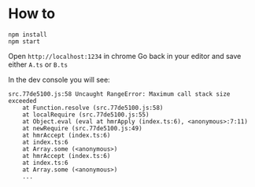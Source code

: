 # How to

```
npm install
npm start
```

Open `http://localhost:1234` in chrome
Go back in your editor and save either `A.ts` or `B.ts`

In the dev console you will see:


```
src.77de5100.js:58 Uncaught RangeError: Maximum call stack size exceeded
    at Function.resolve (src.77de5100.js:58)
    at localRequire (src.77de5100.js:55)
    at Object.eval (eval at hmrApply (index.ts:6), <anonymous>:7:11)
    at newRequire (src.77de5100.js:49)
    at hmrAccept (index.ts:6)
    at index.ts:6
    at Array.some (<anonymous>)
    at hmrAccept (index.ts:6)
    at index.ts:6
    at Array.some (<anonymous>)
    ...
```